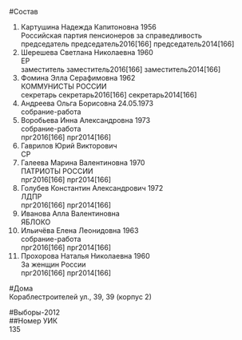 #Состав  
1. Картушина Надежда Капитоновна 1956  
    Российская партия пенсионеров за справедливость  
    председатель председатель2016[166] председатель2014[166]  
2. Шерешева Светлана Николаевна 1960  
    ЕР  
    заместитель заместитель2016[166] заместитель2014[166]  
3. Фомина Элла Серафимовна 1962  
    КОММУНИСТЫ РОССИИ  
    секретарь секретарь2016[166] секретарь2014[166]  
4. Андреева Ольга Борисовна 24.05.1973  
    собрание-работа  
5. Воробьева Инна Александровна 1973  
    собрание-работа  
    прг2016[166] прг2014[166]  
6. Гаврилов Юрий Викторович  
    СР  
7. Галеева Марина Валентиновна 1970  
    ПАТРИОТЫ РОССИИ  
    прг2016[166] прг2014[166]  
8. Голубев Константин Александрович 1972  
    ЛДПР  
    прг2016[166] прг2014[166]  
9. Иванова Алла Валентиновна  
    ЯБЛОКО  
10. Ильичёва Елена Леонидовна 1963  
    собрание-работа  
    прг2016[166] прг2014[166]  
11. Прохорова Наталья Николаевна 1960  
    За женщин России  
    прг2016[166] прг2014[166]  
  
#Дома  
Кораблестроителей ул.,     39, 39 (корпус 2)  
  
#Выборы-2012  
##Номер УИК  
135  
